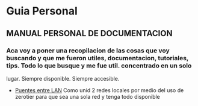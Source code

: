 # Guia Personal

## MANUAL PERSONAL DE DOCUMENTACION

### Aca voy a poner una recopilacion de las cosas que voy buscando y que me fueron utiles, documentacion, tutoriales, tips. Todo lo que busque y me fue util. concentrado en un solo
lugar. Siempre disponible. Siempre accesible.

* [Puentes entre LAN](docs/lan-bridge-zerotier.html)
            Como unid 2 redes locales por medio del uso de zerotier para que sea una sola red y tenga todo disponible

